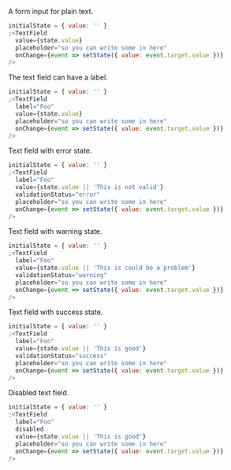 A form input for plain text.

```js
initialState = { value: '' }
;<TextField
  value={state.value}
  placeholder="so you can write some in here"
  onChange={event => setState({ value: event.target.value })}
/>
```

The text field can have a label.

```js
initialState = { value: '' }
;<TextField
  label="Foo"
  value={state.value}
  placeholder="so you can write some in here"
  onChange={event => setState({ value: event.target.value })}
/>
```

Text field with error state.

```js
initialState = { value: '' }
;<TextField
  label="Foo"
  value={state.value || 'This is not valid'}
  validationStatus="error"
  placeholder="so you can write some in here"
  onChange={event => setState({ value: event.target.value })}
/>
```

Text field with warning state.

```js
initialState = { value: '' }
;<TextField
  label="Foo"
  value={state.value || 'This is could be a problem'}
  validationStatus="warning"
  placeholder="so you can write some in here"
  onChange={event => setState({ value: event.target.value })}
/>
```

Text field with success state.

```js
initialState = { value: '' }
;<TextField
  label="Foo"
  value={state.value || 'This is good'}
  validationStatus="success"
  placeholder="so you can write some in here"
  onChange={event => setState({ value: event.target.value })}
/>
```

Disabled text field.

```js
initialState = { value: '' }
;<TextField
  label="Foo"
  disabled
  value={state.value || 'This is good'}
  placeholder="so you can write some in here"
  onChange={event => setState({ value: event.target.value })}
/>
```
